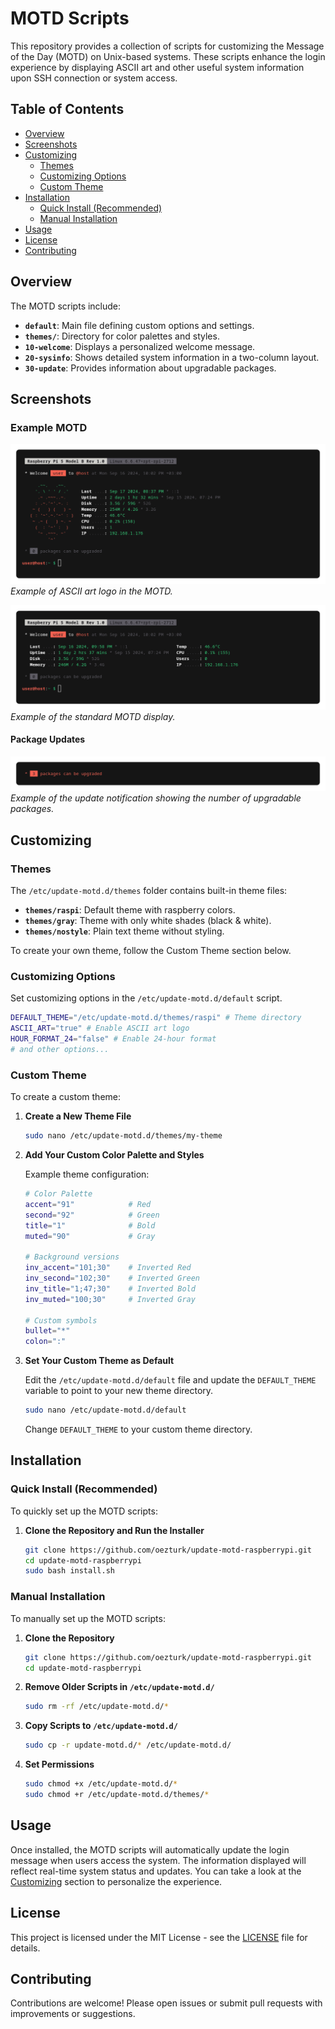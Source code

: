 # MOTD Scripts

This repository provides a collection of scripts for customizing the Message of the Day (MOTD) on Unix-based systems. These scripts enhance the login experience by displaying ASCII art and other useful system information upon SSH connection or system access.

## Table of Contents

- [Overview](#overview)
- [Screenshots](#screenshots)
- [Customizing](#customizing)
  - [Themes](#themes)
  - [Customizing Options](#customizing-options)
  - [Custom Theme](#custom-theme)
- [Installation](#installation)
  - [Quick Install (Recommended)](#quick-install-recommended)
  - [Manual Installation](#manual-installation)
- [Usage](#usage)
- [License](#license)
- [Contributing](#contributing)

## Overview

The MOTD scripts include:

- **`default`**: Main file defining custom options and settings.
- **`themes/`**: Directory for color palettes and styles.
- **`10-welcome`**: Displays a personalized welcome message.
- **`20-sysinfo`**: Shows detailed system information in a two-column layout.
- **`30-update`**: Provides information about upgradable packages.

## Screenshots

### Example MOTD

![Screenshot](images/screenshot-raspi-ascii.png)
*Example of ASCII art logo in the MOTD.*

![Screenshot](images/screenshot-raspi.png)
*Example of the standard MOTD display.*

#### Package Updates

![Update](images/screenshot-update.png)
*Example of the update notification showing the number of upgradable packages.*

## Customizing

### Themes

The `/etc/update-motd.d/themes` folder contains built-in theme files:

- **`themes/raspi`**: Default theme with raspberry colors.
- **`themes/gray`**: Theme with only white shades (black & white).
- **`themes/nostyle`**: Plain text theme without styling.

To create your own theme, follow the Custom Theme section below.

### Customizing Options

Set customizing options in the `/etc/update-motd.d/default` script.

```bash
DEFAULT_THEME="/etc/update-motd.d/themes/raspi" # Theme directory
ASCII_ART="true" # Enable ASCII art logo
HOUR_FORMAT_24="false" # Enable 24-hour format
# and other options...
```

### Custom Theme

To create a custom theme:

1. **Create a New Theme File**

   ```bash
   sudo nano /etc/update-motd.d/themes/my-theme
   ```

2. **Add Your Custom Color Palette and Styles**

   Example theme configuration:

   ```bash
   # Color Palette
   accent="91"            # Red
   second="92"            # Green
   title="1"              # Bold
   muted="90"             # Gray

   # Background versions
   inv_accent="101;30"    # Inverted Red
   inv_second="102;30"    # Inverted Green
   inv_title="1;47;30"    # Inverted Bold
   inv_muted="100;30"     # Inverted Gray

   # Custom symbols
   bullet="*"
   colon=":"
   ```

3. **Set Your Custom Theme as Default**

   Edit the `/etc/update-motd.d/default` file and update the `DEFAULT_THEME` variable to point to your new theme directory.

   ```bash
   sudo nano /etc/update-motd.d/default
   ```

   Change `DEFAULT_THEME` to your custom theme directory.

## Installation

### Quick Install (Recommended)

To quickly set up the MOTD scripts:

1. **Clone the Repository and Run the Installer**

   ```bash
   git clone https://github.com/oezturk/update-motd-raspberrypi.git
   cd update-motd-raspberrypi
   sudo bash install.sh
   ```

### Manual Installation

To manually set up the MOTD scripts:

1. **Clone the Repository**

   ```bash
   git clone https://github.com/oezturk/update-motd-raspberrypi.git
   cd update-motd-raspberrypi
   ```

2. **Remove Older Scripts in `/etc/update-motd.d/`**

   ```bash
   sudo rm -rf /etc/update-motd.d/*
   ```

3. **Copy Scripts to `/etc/update-motd.d/`**

   ```bash
   sudo cp -r update-motd.d/* /etc/update-motd.d/
   ```

4. **Set Permissions**

   ```bash
   sudo chmod +x /etc/update-motd.d/*
   sudo chmod +r /etc/update-motd.d/themes/*
   ```

## Usage

Once installed, the MOTD scripts will automatically update the login message when users access the system. The information displayed will reflect real-time system status and updates. You can take a look at the [Customizing](#customizing) section to personalize the experience. 

## License

This project is licensed under the MIT License - see the [LICENSE](LICENSE) file for details.

## Contributing

Contributions are welcome! Please open issues or submit pull requests with improvements or suggestions.
